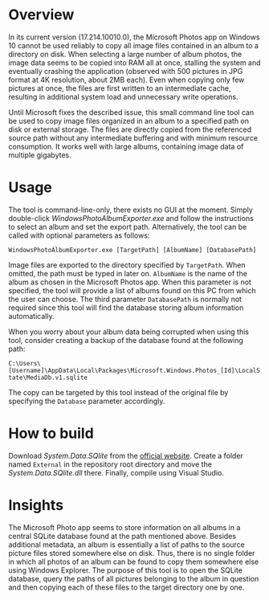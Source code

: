 # Overview

In its current version (17.214.10010.0), the Microsoft Photos app on Windows 10 cannot be used reliably to copy all image files contained in an album to a directory on disk. When selecting a large number of album photos, the image data seems to be copied into RAM all at once, stalling the system and eventually crashing the application (observed with 500 pictures in JPG format at 4K resolution, about 2MB each). Even when copying only few pictures at once, the files are first written to an intermediate cache, resulting in additional system load and unnecessary write operations.

Until Microsoft fixes the described issue, this small command line tool can be used to copy image files organized in an album to a specified path on disk or external storage. The files are directly copied from the referenced source path without any intermediate buffering and with minimum resource consumption. It works well with large albums, containing image data of multiple gigabytes.

# Usage

The tool is command-line-only, there exists no GUI at the moment. Simply double-click *WindowsPhotoAlbumExporter.exe* and follow the instructions to select an album and set the export path. Alternatively, the tool can be called with optional parameters as follows:

`WindowsPhotoAlbumExporter.exe [TargetPath] [AlbumName] [DatabasePath]`

Image files are exported to the directory specified by `TargetPath`. When omitted, the path must be typed in later on. `AlbumName` is the name of the album as chosen in the Microsoft Photos app. When this parameter is not specified, the tool will provide a list of albums found on this PC from which the user can choose. The third parameter `DatabasePath` is normally not required since this tool will find the database storing album information automatically.

When you worry about your album data being corrupted when using this tool, consider creating a backup of the database found at the following path:

`C:\Users\[Username]\AppData\Local\Packages\Microsoft.Windows.Photos_[Id]\LocalState\MediaDb.v1.sqlite`

The copy can be targeted by this tool instead of the original file by specifying the `Database` parameter accordingly.

# How to build

Download *System.Data.SQlite* from the [official website](https://system.data.sqlite.org/index.html/doc/trunk/www/downloads.wiki). Create a folder named `External` in the repository root directory and move the *System.Data.SQlite.dll* there. Finally, compile using Visual Studio.

# Insights

The Microsoft Photo app seems to store information on all albums in a central SQLite database found at the path mentioned above. Besides additional metadata, an album is essentially a list of paths to the source picture files stored somewhere else on disk. Thus, there is no single folder in which all photos of an album can be found to copy them somewhere else using Windows Explorer. The purpose of this tool is to open the SQLite database, query the paths of all pictures belonging to the album in question and then copying each of these files to the target directory one by one.
